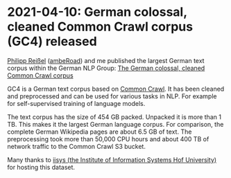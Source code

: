 # 2021-04-10: German colossal, cleaned Common Crawl corpus (GC4) released

[Philipp Reißel](https://twitter.com/phil_ipp_) ([ambeRoad](https://amberoad.de/)) and
me published the largest German text corpus within the German NLP Group:
[The German colossal, cleaned Common Crawl corpus](https://german-nlp-group.github.io/projects/gc4-corpus.html)

GC4 is a German text corpus based on [Common Crawl](https://commoncrawl.org/).
It has been cleaned and preprocessed and can be used for various tasks in NLP.
For example for self-supervised training of language models.

The text corpus has the size of 454 GB packed.
Unpacked it is more than 1 TB. This makes it the largest German language corpus.
For comparison, the complete German Wikipedia pages are about 6.5 GB of text.
The preprocessing took more than 50,000 CPU hours and
about 400 TB of network traffic to the Common Crawl S3 bucket.

Many thanks to [iisys (the Institute of Information Systems Hof University)](https://www.iisys.de/) for hosting this dataset.
